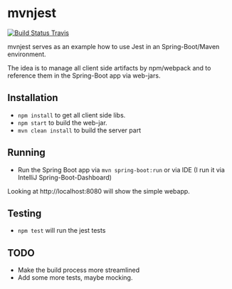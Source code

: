 # mvnjest

[![Build Status Travis](https://travis-ci.org/holgergp/mvnJest.svg?branch=master)](https://travis-ci.org/holgergp/mvnJest)


mvnjest serves as an example how to use Jest in an Spring-Boot/Maven environment.

The idea is to manage all client side artifacts by npm/webpack and to reference them in the Spring-Boot app via web-jars.

## Installation

- `npm install` to get all client side libs.
- `npm start` to build the web-jar.
- `mvn clean install` to build the server part

## Running

- Run the Spring Boot app via `mvn spring-boot:run` or via IDE (I run it via IntelliJ Spring-Boot-Dashboard)

Looking at http://localhost:8080 will show the simple webapp.

## Testing

- `npm test` will run the jest tests

## TODO
- Make the build process more streamlined
- Add some more tests, maybe mocking.
